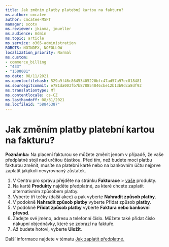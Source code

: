 ```yaml
---
title: Jak změním platby platební kartou na fakturu?
ms.author: cmcatee
author: cmcatee-MSFT
manager: scotv
ms.reviewer: jkinma, jmueller
ms.audience: Admin
ms.topic: article
ms.service: o365-administration
ROBOTS: NOINDEX, NOFOLLOW
localization_priority: Normal
ms.custom:
- commerce_billing
- "433"
- "1500001"
ms.date: 08/11/2021
ms.openlocfilehash: 529a9f46c86453405220bfc47ad57a97ec818481
ms.sourcegitcommit: e781da003fb7b878854846cbe12b13b9dca8df92
ms.translationtype: MT
ms.contentlocale: cs-CZ
ms.lasthandoff: 08/31/2021
ms.locfileid: "58845387"
---
```

# <a name="how-do-i-change-from-credit-card-payments-to-invoice"></a>Jak změním platby platební kartou na fakturu?

**Poznámka:** Na placení fakturou se můžete změnit jenom v případě, že vaše předplatné stojí nad určitou částkou. Před tím, než budete moci platbu fakturou změnit, musíte na platební kartě nebo na bankovním účtu nejprve zaplatit jakýkoli nevyrovnaný zůstatek.

1. V Centru pro správu přejděte na stránku **Fakturace**  >  [vaše](https://go.microsoft.com/fwlink/p/?linkid=842054) produkty.
2. Na kartě **Produkty** najděte předplatné, za které chcete zaplatit alternativním způsobem platby.
3. Vyberte tři tečky (další akce) a pak vyberte **Nahradit způsob platby**.
4. V podokně **Nahradit způsob platby** vyberte Přidat způsob **platby**.
5. V podokně **Přidat způsob platby** vyberte **Faktura nebo bankovní převod**.
6. Zadejte své jméno, adresu a telefonní číslo. Můžete také přidat číslo nákupní objednávky, které se zobrazí na faktuře.
7. Až budete hotovi, vyberte **Uložit**.

Další informace najdete v tématu [Jak zaplatit předplatné.](https://docs.microsoft.com/microsoft-365/commerce/billing-and-payments/pay-for-your-subscription)